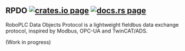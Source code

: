 <h2>
  RPDO
  <a href="https://crates.io/crates/rpdo"><img alt="crates.io page" src="https://img.shields.io/crates/v/rpdo.svg"></img></a>
  <a href="https://docs.rs/rpdo"><img alt="docs.rs page" src="https://docs.rs/rpdo/badge.svg"></img></a>
</h2>


RoboPLC Data Objects Protocol is a lightweight fieldbus data exchange protocol,
inspired by Modbus, OPC-UA and TwinCAT/ADS.

(Work in progress)
